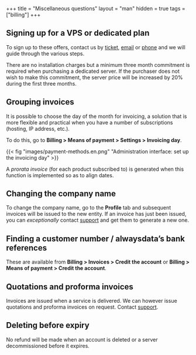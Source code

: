 +++
title = "Miscellaneous questions"
layout = "man"
hidden = true
tags = ["billing"]
+++

## Signing up for a VPS or dedicated plan

To sign up to these offers, contact us by [ticket](https://admin.alwaysdata.com/support/add/), [email](https://www.alwaysdata.com/en/#contact) or [phone](tel:0184162340) and we will guide through the various steps.

There are no installation charges but a minimum three month commitment is required when purchasing a dedicated server. If the purchaser does not wish to make this commitment, the server price will be increased by 20% during the first three months.

## Grouping invoices

It is possible to choose the day of the month for invoicing, a solution that is more flexible and practical when you have a number of subscriptions (hosting, IP address, etc.).

To do this, go to **Billing > Means of payment > Settings > Invoicing day**.

{{< fig "images/payment-methods.en.png" "Administration interface: set up the invoicing day" >}}

A *prorata invoice* (for each product subscribed to) is generated when this function is implemented so as to align dates.

## Changing the company name

To change the company name, go to the **Profile** tab and subsequent invoices will be issued to the new entity. If an invoice has just been issued, you can *exceptionally* contact [support](https://admin.alwaysdata.com/support/add) and get them to generate a new one.

## Finding a customer number / alwaysdata’s bank references

These are available from **Billing > Invoices > Credit the account** or **Billing > Means of payment > Credit the account**.

## Quotations and proforma invoices

Invoices are issued when a service is delivered. We can however issue quotations and proforma invoices on request. Contact [support](https://admin.alwaysdata.com/support/add).

## Deleting before expiry

No refund will be made when an account is deleted or a server decommissioned before it expires.
